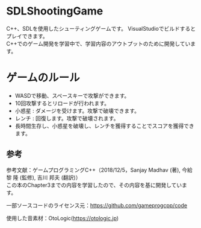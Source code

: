 # SDLShootingGame
 
C++、SDLを使用したシューティングゲームです。
VisualStudioでビルドするとプレイできます。  
C++でのゲーム開発を学習中で、学習内容のアウトプットのために開発しています。

# ゲームのルール

* WASDで移動、スペースキーで攻撃ができます。
* 10回攻撃するとリロードが行われます。
* 小惑星 : ダメージを受けます。攻撃で破壊できます。
* レンチ : 回復します。攻撃で破壊されます。
* 長時間生存し、小惑星を破壊し、レンチを獲得することでスコアを獲得できます。


## 参考
参考文献：ゲームプログラミングC++（2018/12/5，Sanjay Madhav (著), 今給黎 隆 (監修), 吉川 邦夫 (翻訳)）  
この本のChapter3までの内容を学習したので、その内容を基に開発しています。

一部ソースコードのライセンス元：https://github.com/gameprogcpp/code

使用した音素材：OtoLogic(https://otologic.jp)
